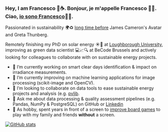 ### Hey, I am Francesco 👋☕. Bonjour, je m'appelle Francesco 👋🍷. Ciao, [io sono Francesco](https://www.youtube.com/watch?v=Jt2fv7ort_g)👋🍝. 

Passionated in sustainability 🌍♻ [long time before](https://www.youtube.com/channel/UCrLDNeNHGKjvlukPQYQCqPg) James Cameron's Avatar and Greta Thunberg.

Remotely finishing my PhD on solar energy ☀🔋 at [Loughborough University](https://repository.lboro.ac.uk/articles/conference_contribution/Evaluation_of_uncertainty_sources_and_propagation_from_irradiance_sensors_to_PV_energy_production/9555833), improving as green data scientist 💻📈🔍 at BeCode Brussels and actively looking for colleagues to collaborate with on sustainable energy projects.

- 🔭 I’m currently working on smart clear days identification & impact on irradiance measurements.
- 🌱 I’m currently improving on machine learning applications for image processing (scikit-image and OpenCV).
- 👯 I’m looking to collaborate on data tools to ease sustainable energy projects and analysis (e.g. [pvlib](https://pvlib-python.readthedocs.io/en/stable/).
- 💬 Ask me about data processing & quality assessment pipelines (e.g. Pandas, NumPy & PostgreSQL) on GitHub or [Linkedin](https://www.linkedin.com/in/francescomariottini/)
- 🎲 As hobby, spent years in front of a screen to [improve board games](https://boardgamegeek.com/user/Mithrandir82) to play with my family and friends **without** a screen.    

[![GitHub stats](https://github-readme-stats.vercel.app/api?username=FrancescoMariottini)](https://github.com/FrancescoMariottini/github-readme-stats)
